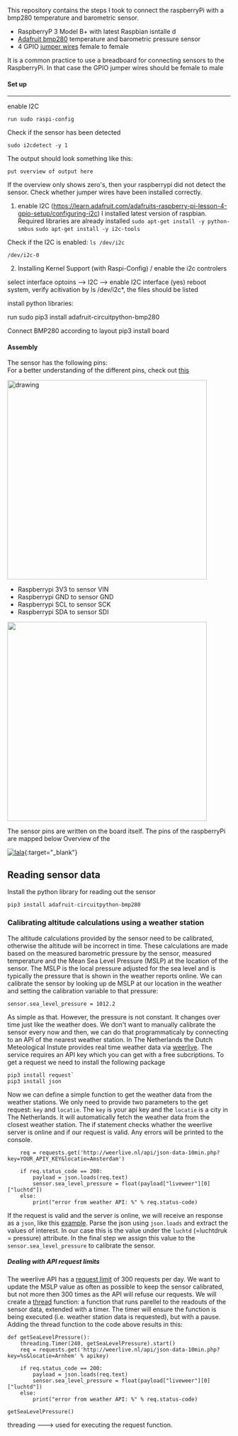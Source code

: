 
This repository contains the steps I took to connect the raspberryPi with a bmp280 temperature and barometric sensor. 

- RaspberryP 3 Model B+ with latest Raspbian isntalle d
- [Adafruit bmp280](https://www.adafruit.com/product/2651) temperature and barometric pressure sensor
- 4 GPIO [jumper wires](https://www.kiwi-electronics.nl/jumperwires-10-stuks-15-cm-femafe-female?search=gpio%20kabels&description=true) female to female

It is a common practice to use a breadboard for connecting sensors to the RaspberryPi. In that case the GPIO jumper wires should be female to male
  

#### Set up 
-----------
enable I2C

`run sudo raspi-config` 


Check if the sensor has been detected

`sudo i2cdetect -y 1` 

The output should look something like this:

`put overview of output here`

If the overview only shows zero's, then your raspberrypi did not detect the sensor. Check whether jumper wires have been installed correctly. 


1. enable I2C (https://learn.adafruit.com/adafruits-raspberry-pi-lesson-4-gpio-setup/configuring-i2c)
I installed latest version of raspbian. Required libraries are already installed
`sudo apt-get install -y python-smbus`
`sudo apt-get install -y i2c-tools`

Check if the I2C is enabled: 
`ls /dev/i2c` 

`/dev/i2c-0`

2. Installing Kernel Support (with Raspi-Config) / enable the i2c controlers


select interface optoins --> I2C --> enable I2C interface (yes) reboot system, verify acitivation by ls /dev/i2c*, the files should be listed

install python libraries:

run sudo pip3 install adafruit-circuitpython-bmp280

 Connect BMP280 according to layout
 pip3 install board

#### Assembly
The sensor has the following pins: 	
For a better understanding of the different pins, check out [this](https://learn.adafruit.com/assets/58619)

<img src="https://cdn-learn.adafruit.com/assets/assets/000/058/619/original/adafruit_products_raspi_bmp280_i2c_bb.png?1533324749" alt="drawing" width="450"/>

- Raspberrypi 3V3 to sensor VIN
- Raspberrypi GND to sensor GND
- Raspberrypi SCL to sensor SCK
- Raspberrypi SDA to sensor SDI

<img src="http://www.raspberrypirobotics.com/wp-content/uploads/2018/01/Raspberry-GPIO.jpg" width="450"/>

The sensor pins are written on the board itself. The pins of the raspberryPi are mapped below
Overview of the 

[![lala][1]][2]{:target="_blank"}

[1]: https://github.com/codehub-rony/raspberrypi_bmp280/blob/master/images/pi_pinouts.PNG
[2]: https://pinout.xyz/



## Reading sensor data

Install the python library for reading out the sensor

`pip3 install adafruit-circuitpython-bmp280` 



### Calibrating altitude calculations using a weather station
The altitude calculations provided by the sensor need to be calibrated, otherwise the altitude will be incorrect in time. These calculations are made based on the measured barometric pressure by the sensor, measured temperature and the Mean Sea Level Pressure (MSLP) at the location of the sensor. The MSLP is the local pressure adjusted for the sea level and is typically the pressure that is shown in the weather reports online. We can calibrate the sensor by looking up de MSLP at our location in the weather and setting the calibration variable to that pressure:

`sensor.sea_level_pressure = 1012.2` 

As simple as that. However, the pressure is not constant. It changes over time just like the weather does. We don't want to manually calibrate the sensor every now and then, we can do that programmaticaly by connecting to an API of the nearest weather station. In The Netherlands the Dutch Meteological Instute provides real time weather data via  [weerlive](http://weerlive.nl). The service requires an API key which you can get with a free subcriptions. To get a request we need to install the following package

```
pip3 install request` 
pip3 install json
``` 

Now we can define a simple function to get the weather data from the weather stations. We only need to provide two parameters to the get request: `key` and `locatie`. The `key` is your api key and the `locatie` is a city in The Netherlands. It will automatically fetch the weather data from the closest weather station. The if statement checks whather the weerlive server is online and if our request is valid. Any errors will be printed to the console. 

```
    req = requests.get('http://weerlive.nl/api/json-data-10min.php?key=YOUR_APIY_KEY&locatie=Amsterdam')

    if req.status_code == 200:
        payload = json.loads(req.text)
        sensor.sea_level_pressure = float(payload["liveweer"][0]["luchtd"])
    else:
        print("error from weather API: %" % req.status-code)
```

If the request is valid and the server is online, we will receive an response as a `json`, like this [example](http://weerlive.nl/api/json-data-10min.php?key=demo&locatie=Amsterdam). Parse the json using `json.loads` and extract the values of interest. In our case this is the value under the `luchtd` (=luchtdruk = pressure) attribute. In the final step we assign this value to the `sensor.sea_level_pressure` to calibrate the sensor. 


##### Dealing with API request limits
The weerlive API has a [request limit](http://weerlive.nl/delen.php) of 300 requests per day. We want to update the MSLP value as often as possible to keep the sensor calibrated, but not more then 300 times as the API will refuse our requests. We will create a [thread](https://realpython.com/intro-to-python-threading/#what-is-a-thread) function: a function that runs parellel to the readouts of the sensor data, extended with a timer. The timer will ensure the function is being executed (i.e. weather station data is requested), but with a pause. Adding the thread function to the code above results in this:

```
def getSeaLevelPressure():
    threading.Timer(240, getSeaLevelPressure).start()
    req = requests.get('http://weerlive.nl/api/json-data-10min.php?key=%s&locatie=Arnhem' % apikey)

    if req.status_code == 200:
        payload = json.loads(req.text)
        sensor.sea_level_pressure = float(payload["liveweer"][0]["luchtd"])
    else:
        print("error from weather API: %" % req.status-code)
  
getSeaLevelPressure()
```





threading ---> used for executing the request function. 

